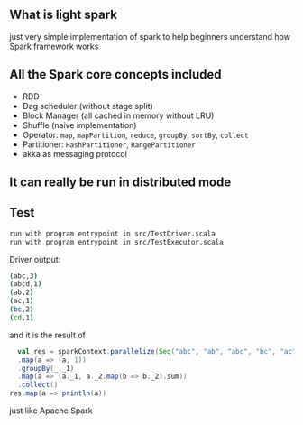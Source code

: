## What is light spark
just very simple implementation of spark to help beginners understand how Spark framework works

## All the Spark core concepts included
- RDD
- Dag scheduler (without stage split)
- Block Manager (all cached in memory without LRU)
- Shuffle (naive implementation)
- Operator: `map`, `mapPartition`, `reduce`, `groupBy`, `sortBy`, `collect`
- Partitioner: `HashPartitioner`, `RangePartitioner`
- akka as messaging protocol

## It can really be run in distributed mode

## Test
```bash
run with program entrypoint in src/TestDriver.scala
run with program entrypoint in src/TestExecutor.scala
```
Driver output:
```bash
(abc,3)
(abcd,1)
(ab,2)
(ac,1)
(bc,2)
(cd,1)
```
and it is the result of 
```scala
  val res = sparkContext.parallelize(Seq("abc", "ab", "abc", "bc", "ac", "abc", "cd", "abcd", "ab", "bc"), 3)
  .map(a => (a, 1))
  .groupBy(_._1)
  .map(a => (a._1, a._2.map(b => b._2).sum))
  .collect()
res.map(a => println(a))
```
just like Apache Spark
